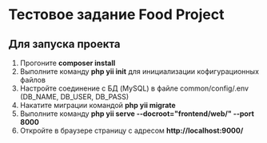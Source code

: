 # Тестовое задание Food Project

## Для запуска проекта 

1. Прогоните **composer install**
2. Выполните команду **php yii init** для инициализации кофигурационных файлов
3. Настройте соединение с БД (MySQL) в файле common/config/.env (DB_NAME, DB_USER, DB_PASS)
4. Накатите миграции командой **php yii migrate**
5. Выполните команду **php yii serve --docroot="frontend/web/" --port 8000**
6. Откройте в браузере страницу с адресом **http://localhost:9000/**




